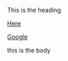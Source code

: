 
<html>

<head>
 
 This is the heading
 
 </head>
 

 
 <Body>
 
 <a href=https://github.com/ESaparito/esaparito/edit/master/README.md>Here</a>

 <a href=https://www.google.com>Google</a>
 
 this is the body
 
 </body>
 
 </html>
